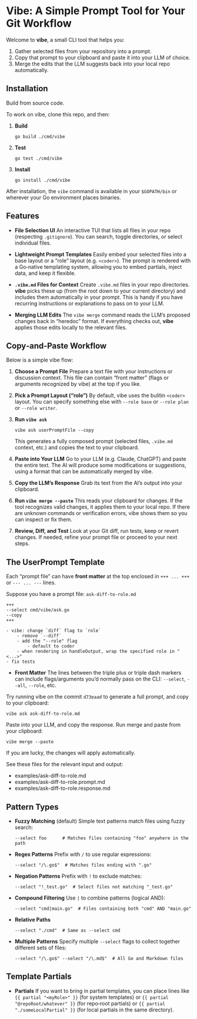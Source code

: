 # Vibe: A Simple Prompt Tool for Your Git Workflow

Welcome to **vibe**, a small CLI tool that helps you:

1. Gather selected files from your repository into a prompt.
2. Copy that prompt to your clipboard and paste it into your LLM of choice.
3. Merge the edits that the LLM suggests back into your local repo automatically.


## Installation

Build from source code.

To work on vibe, clone this repo, and then:

1. **Build**
   ```
   go build ./cmd/vibe
   ```
2. **Test**
   ```
   go test ./cmd/vibe
   ```
3. **Install**
   ```
   go install ./cmd/vibe
   ```

After installation, the `vibe` command is available in your `$GOPATH/bin` or wherever your Go environment places binaries.


## Features

- **File Selection UI**
  An interactive TUI that lists all files in your repo (respecting `.gitignore`). You can search, toggle directories, or select individual files.

- **Lightweight Prompt Templates**
  Easily embed your selected files into a base layout or a “role” layout (e.g. `<coder>`). The prompt is rendered with a Go‑native templating system, allowing you to embed partials, inject data, and keep it flexible.

- **`.vibe.md` Files for Context**
  Create `.vibe.md` files in your repo directories. **vibe** picks these up (from the root down to your current directory) and includes them automatically in your prompt. This is handy if you have recurring instructions or explanations to pass on to your LLM.

- **Merging LLM Edits**
  The `vibe merge` command reads the LLM’s proposed changes back in “heredoc” format. If everything checks out, **vibe** applies those edits locally to the relevant files.

## Copy‑and‑Paste Workflow

Below is a simple vibe flow:

1. **Choose a Prompt File**
   Prepare a text file with your instructions or discussion context. This file can contain “front matter” (flags or arguments recognized by vibe) at the top if you like.

2. **Pick a Prompt Layout (“role”)**
   By default, vibe uses the bulitin `<coder>` layout. You can specify something else with `--role base` or `--role plan` or `--role writer`.

3. **Run `vibe ask`**
   ```
   vibe ask userPromptFile --copy
   ```
   This generates a fully composed prompt (selected files, `.vibe.md` context, etc.) and copies the text to your clipboard.

4. **Paste into Your LLM**
   Go to your LLM (e.g. Claude, ChatGPT) and paste the entire text. The AI will produce some modifications or suggestions, using a format that can be automatically merged by vibe.

5. **Copy the LLM’s Response**
   Grab its text from the AI’s output into your clipboard.

6. **Run `vibe merge --paste`**
   This reads your clipboard for changes. If the tool recognizes valid changes, it applies them to your local repo. If there are unknown commands or verification errors, vibe shows them so you can inspect or fix them.

7. **Review, Diff, and Test**
   Look at your Git diff, run tests, keep or revert changes. If needed, refine your prompt file or proceed to your next steps.


## The UserPrompt Template

Each “prompt file” can have **front matter** at the top enclosed in `+++ ... +++` or `--- ... ---` lines.

Suppose you have a prompt file: `ask-diff-to-role.md`

```
+++
--select cmd/vibe/ask.go
--copy
+++

- vibe: change `diff` flag to `role`
	- remove `--diff`
	- add the "--role" flag
		- default to coder
	- when rendering in handleOutput, wrap the specified role in "<...>"
- fix tests
```

- **Front Matter**
  The lines between the triple plus or triple dash markers can include flags/arguments you’d normally pass on the CLI: `--select`, `--all`, `--role`, etc.

Try running vibe on the commit `d73eaad` to generate a full prompt, and copy to your clipboard:

```
vibe ask ask-diff-to-role.md
```

Paste into your LLM, and copy the response. Run merge and paste from your clipboard:

```
vibe merge --paste
```

If you are lucky, the changes will apply automatically.

See these files for the relevant input and output:

- examples/ask-diff-to-role.md
- examples/ask-diff-to-role.prompt.md
- examples/ask-diff-to-role.response.md

## Pattern Types

- **Fuzzy Matching** (default)
  Simple text patterns match files using fuzzy search:
  ```
  --select foo      # Matches files containing "foo" anywhere in the path
  ```

- **Regex Patterns**
  Prefix with `/` to use regular expressions:
  ```
  --select "/\.go$"  # Matches files ending with ".go"
  ```

- **Negation Patterns**
  Prefix with `!` to exclude matches:
  ```
  --select "!_test.go"  # Select files not matching "_test.go"
  ```

- **Compound Filtering**
  Use `|` to combine patterns (logical AND):
  ```
  --select "cmd|main.go"  # Files containing both "cmd" AND "main.go"
  ```

- **Relative Paths**

  ```
  --select "./cmd"  # Same as --select cmd
  ```

- **Multiple Patterns**
  Specify multiple `--select` flags to collect together different sets of files:
  ```
  --select "/\.go$" --select "/\.md$"  # All Go and Markdown files
  ```

## Template Partials

- **Partials**
  If you want to bring in partial templates, you can place lines like `{{ partial "<myRole>" }}` (for system templates) or `{{ partial "@repoRoot/whatever" }}` (for repo‑root partials) or `{{ partial "./someLocalPartial" }}` (for local partials in the same directory).


